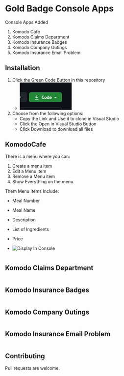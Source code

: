 # Gold Badge Console Apps

Console Apps Added
1. Komodo Cafe
2. Komodo Claims Department
3. Komodo Insurance Badges
4. Komodo Company Outings
5. Komodo Insurance Email Problem


## Installation

1. Click the Green Code Button in this repository 
    - ![Code Button](CodeButton.jpg)
2. Choose from the following options:
   - Copy the Link and Use it to clone in Visual Studio 
   - Click the Open in Visual Studio Button
   - Click Download to download all files


## KomodoCafe
There is a menu where you can:
1. Create a menu item
2. Edit a Menu item
3. Remove a Menu item
4. Show Everything on the menu.

Them Menu Items Include:
- Meal Number
- Meal Name
- Description
- List of Ingredients
- Price

- ![Display In Console](..\Challenge1\DisplayMenu.jpg)

```csharp

```
## Komodo Claims Department
```csharp

```

## Komodo Insurance Badges
```csharp

```

## Komodo Company Outings
```csharp

```
## Komodo Insurance Email Problem
```csharp

```

## Contributing
Pull requests are welcome.
